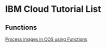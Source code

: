 # IBM Cloud Tutorial List

## Functions
[Process images in COS using Functions](https://github.com/IBM/cos-trigger-functions)
